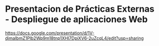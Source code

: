 # Presentacion de Prácticas Externas - Despliegue de aplicaciones Web



<https://docs.google.com/presentation/d/1V-djmaIbmZ1Plb2Wp9m18tnp1XHI7DpiXV6-2uZcqL4/edit?usp=sharing>
